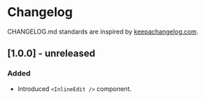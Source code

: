 # Changelog

CHANGELOG.md standards are inspired by [keepachangelog.com](https://keepachangelog.com/en/1.0.0/).

## [1.0.0] - unreleased

### Added

- Introduced `<InlineEdit />` component.
